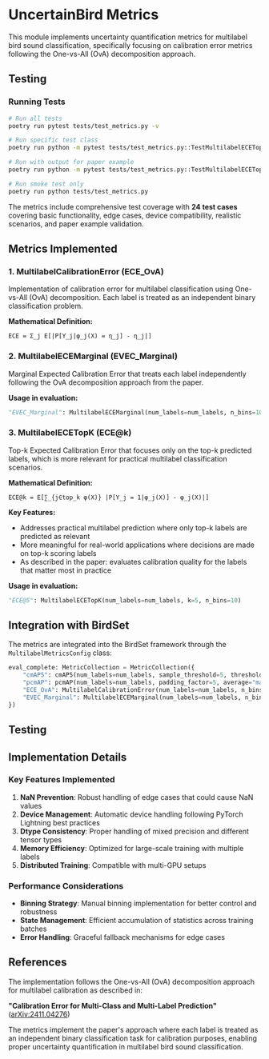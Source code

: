 # UncertainBird Metrics

This module implements uncertainty quantification metrics for multilabel bird sound classification, specifically focusing on calibration error metrics following the One-vs-All (OvA) decomposition approach.

## Testing

### Running Tests

```bash
# Run all tests
poetry run pytest tests/test_metrics.py -v

# Run specific test class  
poetry run python -m pytest tests/test_metrics.py::TestMultilabelECETopK -v

# Run with output for paper example
poetry run python -m pytest tests/test_metrics.py::TestMultilabelECETopK::test_paper_example -v -s

# Run smoke test only
poetry run python tests/test_metrics.py
```

The metrics include comprehensive test coverage with **24 test cases** covering basic functionality, edge cases, device compatibility, realistic scenarios, and paper example validation.

## Metrics Implemented

### 1. MultilabelCalibrationError (ECE_OvA)
Implementation of calibration error for multilabel classification using One-vs-All (OvA) decomposition. Each label is treated as an independent binary classification problem.

**Mathematical Definition:**
```
ECE = Σ_j E[|P[Y_j|φ_j(X) = η_j] - η_j|]
```

### 2. MultilabelECEMarginal (EVEC_Marginal)
Marginal Expected Calibration Error that treats each label independently following the OvA decomposition approach from the paper.

**Usage in evaluation:**
```python
"EVEC_Marginal": MultilabelECEMarginal(num_labels=num_labels, n_bins=10)
```

### 3. MultilabelECETopK (ECE@k)
Top-k Expected Calibration Error that focuses only on the top-k predicted labels, which is more relevant for practical multilabel classification scenarios.

**Mathematical Definition:**
```
ECE@k = E[∑_{j∈top_k φ(X)} |P[Y_j = 1|φ_j(X)] - φ_j(X)|]
```

**Key Features:**
- Addresses practical multilabel prediction where only top-k labels are predicted as relevant
- More meaningful for real-world applications where decisions are made on top-k scoring labels
- As described in the paper: evaluates calibration quality for the labels that matter most in practice

**Usage in evaluation:**
```python
"ECE@5": MultilabelECETopK(num_labels=num_labels, k=5, n_bins=10)
```

## Integration with BirdSet

The metrics are integrated into the BirdSet framework through the `MultilabelMetricsConfig` class:

```python
eval_complete: MetricCollection = MetricCollection({
    "cmAP5": cmAP5(num_labels=num_labels, sample_threshold=5, thresholds=None),
    "pcmAP": pcmAP(num_labels=num_labels, padding_factor=5, average="macro", thresholds=None),
    "ECE_OvA": MultilabelCalibrationError(num_labels=num_labels, n_bins=10),
    "EVEC_Marginal": MultilabelECEMarginal(num_labels=num_labels, n_bins=10),
})
```

## Testing

## Implementation Details

### Key Features Implemented

1. **NaN Prevention**: Robust handling of edge cases that could cause NaN values
2. **Device Management**: Automatic device handling following PyTorch Lightning best practices
3. **Dtype Consistency**: Proper handling of mixed precision and different tensor types
4. **Memory Efficiency**: Optimized for large-scale training with multiple labels
5. **Distributed Training**: Compatible with multi-GPU setups

### Performance Considerations

- **Binning Strategy**: Manual binning implementation for better control and robustness
- **State Management**: Efficient accumulation of statistics across training batches
- **Error Handling**: Graceful fallback mechanisms for edge cases

## References

The implementation follows the One-vs-All (OvA) decomposition approach for multilabel calibration as described in:

**"Calibration Error for Multi-Class and Multi-Label Prediction"** ([arXiv:2411.04276](https://arxiv.org/abs/2411.04276))

The metrics implement the paper's approach where each label is treated as an independent binary classification task for calibration purposes, enabling proper uncertainty quantification in multilabel bird sound classification.
